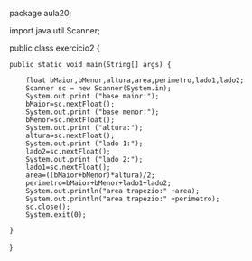 package aula20;

import java.util.Scanner;

public class exercicio2 {

	public static void main(String[] args) {
		
		float bMaior,bMenor,altura,area,perimetro,lado1,lado2;
		Scanner sc = new Scanner(System.in);
		System.out.print ("base maior:");
		bMaior=sc.nextFloat();
		System.out.print ("base menor:");
		bMenor=sc.nextFloat();
		System.out.print ("altura:");
		altura=sc.nextFloat();
		System.out.print ("lado 1:");
		lado2=sc.nextFloat();
		System.out.print ("lado 2:");
		lado1=sc.nextFloat();
		area=((bMaior+bMenor)*altura)/2;
		perimetro=bMaior+bMenor+lado1+lado2;
		System.out.println("area trapezio:" +area);
		System.out.println("area trapezio:" +perimetro);
		sc.close();		
        System.exit(0);
        
	}

}
